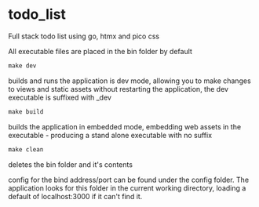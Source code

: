 # todo_list
Full stack todo list using go, htmx and pico css

All executable files are placed in the bin folder by default


```makefile
make dev
```
builds and runs the application is dev mode, allowing you to make changes to views and static assets without restarting the application, the dev executable is suffixed with _dev

```makefile
make build
```
builds the application in embedded mode, embedding web assets in the executable - producing a stand alone executable with no suffix

```makefile
make clean
```
deletes the bin folder and it's contents

config for the bind address/port can be found under the config folder.  The application looks for this folder in the current working directory, loading a default of localhost:3000 if it can't find it.